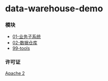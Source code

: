 # data-warehouse-demo

### 模块

* [01-业务子系统](01-business-sub-system)
* [02-数据仓库](02-data-warehouse)
* [99-tools](99-tools)

### 许可证

[Apache 2](LICENSE)